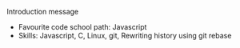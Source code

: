 Introduction message
* Favourite code school path: Javascript
* Skills: Javascript, C, Linux, git, Rewriting history using git rebase
